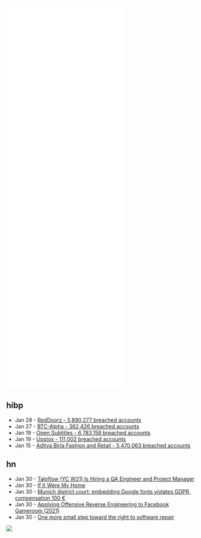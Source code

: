 ![Metrics](https://raw.githubusercontent.com/phixion/phixion/master/metrics.svg)

## hibp

<!--
for https://github.com/phixion/phixion/blob/main/.github/workflows/feeds.yml
-->
<!--START_SECTION:haveibeenpwnd-->
- Jan 28 - [RedDoorz - 5,890,277 breached accounts](https://haveibeenpwned.com/PwnedWebsites#RedDoorz)
- Jan 27 - [BTC-Alpha - 362,426 breached accounts](https://haveibeenpwned.com/PwnedWebsites#BTCAlpha)
- Jan 19 - [Open Subtitles - 6,783,158 breached accounts](https://haveibeenpwned.com/PwnedWebsites#OpenSubtitles)
- Jan 19 - [Upstox - 111,002 breached accounts](https://haveibeenpwned.com/PwnedWebsites#Upstox)
- Jan 15 - [Aditya Birla Fashion and Retail - 5,470,063 breached accounts](https://haveibeenpwned.com/PwnedWebsites#ABFRL)
<!--END_SECTION:haveibeenpwnd-->

## hn

<!--
for https://github.com/phixion/phixion/blob/main/.github/workflows/feeds.yml
-->
<!--START_SECTION:hn-->
- Jan 30 - [Taloflow (YC W21) Is Hiring a QA Engineer and Project Manager](https://www.ycombinator.com/companies/taloflow/jobs/bcdMpjv-qa-engineer-and-project-manager)
- Jan 30 - [If It Were My Home](http://www.ifitweremyhome.com/compare/DE/US)
- Jan 30 - [Munich district court: embedding Google fonts violates GDPR, compensation 100 €](https://rewis.io/urteile/urteil/lhm-20-01-2022-3-o-1749320/)
- Jan 30 - [Applying Offensive Reverse Engineering to Facebook Gameroom (2021)](https://spaceraccoon.dev/applying-offensive-reverse-engineering-to-facebook-gameroom)
- Jan 30 - [One more small step toward the right to software repair](https://sfconservancy.org/blog/2021/dec/28/vizio-update-1/)
<!--END_SECTION:hn-->

<!--
for https://yhype.me
-->
![](https://hit.yhype.me/github/profile?user_id=13013670)
